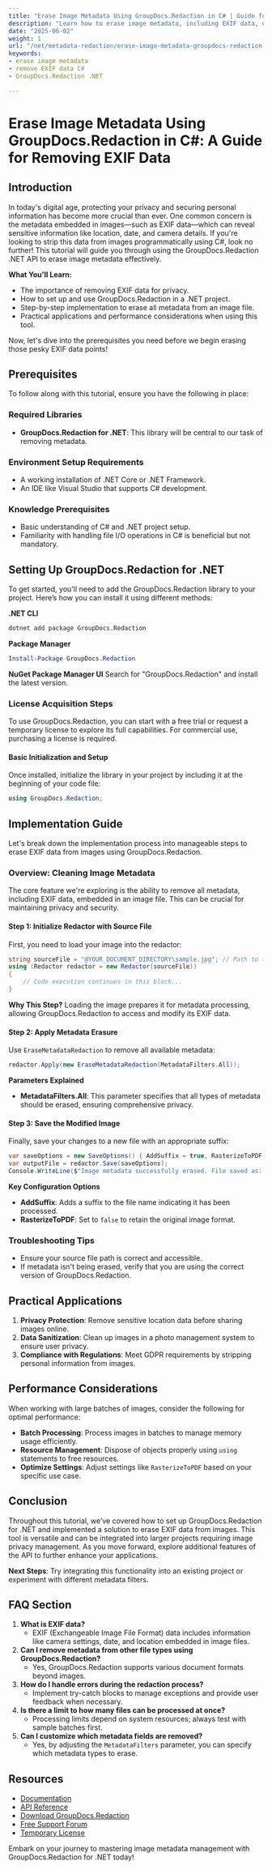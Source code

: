 ```yaml
---
title: "Erase Image Metadata Using GroupDocs.Redaction in C# | Guide for Removing EXIF Data"
description: "Learn how to erase image metadata, including EXIF data, using GroupDocs.Redaction with this comprehensive C# guide. Protect your privacy by removing sensitive information from images."
date: "2025-06-02"
weight: 1
url: "/net/metadata-redaction/erase-image-metadata-groupdocs-redaction-csharp/"
keywords:
- erase image metadata
- remove EXIF data C#
- GroupDocs.Redaction .NET

---
```



# Erase Image Metadata Using GroupDocs.Redaction in C#: A Guide for Removing EXIF Data

## Introduction

In today's digital age, protecting your privacy and securing personal information has become more crucial than ever. One common concern is the metadata embedded in images—such as EXIF data—which can reveal sensitive information like location, date, and camera details. If you're looking to strip this data from images programmatically using C#, look no further! This tutorial will guide you through using the GroupDocs.Redaction .NET API to erase image metadata effectively.

**What You'll Learn:**
- The importance of removing EXIF data for privacy.
- How to set up and use GroupDocs.Redaction in a .NET project.
- Step-by-step implementation to erase all metadata from an image file.
- Practical applications and performance considerations when using this tool.

Now, let's dive into the prerequisites you need before we begin erasing those pesky EXIF data points!

## Prerequisites

To follow along with this tutorial, ensure you have the following in place:

### Required Libraries
- **GroupDocs.Redaction for .NET**: This library will be central to our task of removing metadata.

### Environment Setup Requirements
- A working installation of .NET Core or .NET Framework.
- An IDE like Visual Studio that supports C# development.

### Knowledge Prerequisites
- Basic understanding of C# and .NET project setup.
- Familiarity with handling file I/O operations in C# is beneficial but not mandatory.

## Setting Up GroupDocs.Redaction for .NET

To get started, you'll need to add the GroupDocs.Redaction library to your project. Here’s how you can install it using different methods:

**.NET CLI**
```bash
dotnet add package GroupDocs.Redaction
```

**Package Manager**
```powershell
Install-Package GroupDocs.Redaction
```

**NuGet Package Manager UI**
Search for "GroupDocs.Redaction" and install the latest version.

### License Acquisition Steps

To use GroupDocs.Redaction, you can start with a free trial or request a temporary license to explore its full capabilities. For commercial use, purchasing a license is required.

#### Basic Initialization and Setup
Once installed, initialize the library in your project by including it at the beginning of your code file:
```csharp
using GroupDocs.Redaction;
```

## Implementation Guide

Let's break down the implementation process into manageable steps to erase EXIF data from images using GroupDocs.Redaction.

### Overview: Cleaning Image Metadata

The core feature we're exploring is the ability to remove all metadata, including EXIF data, embedded in an image file. This can be crucial for maintaining privacy and security.

#### Step 1: Initialize Redactor with Source File
First, you need to load your image into the redactor:
```csharp
string sourceFile = "@YOUR_DOCUMENT_DIRECTORY\sample.jpg"; // Path to the input image file.
using (Redactor redactor = new Redactor(sourceFile))
{
    // Code execution continues in this block...
}
```

**Why This Step?**
Loading the image prepares it for metadata processing, allowing GroupDocs.Redaction to access and modify its EXIF data.

#### Step 2: Apply Metadata Erasure
Use `EraseMetadataRedaction` to remove all available metadata:
```csharp
redactor.Apply(new EraseMetadataRedaction(MetadataFilters.All));
```

**Parameters Explained**
- **MetadataFilters.All**: This parameter specifies that all types of metadata should be erased, ensuring comprehensive privacy.

#### Step 3: Save the Modified Image
Finally, save your changes to a new file with an appropriate suffix:
```csharp
var saveOptions = new SaveOptions() { AddSuffix = true, RasterizeToPDF = false };
var outputFile = redactor.Save(saveOptions);
Console.WriteLine($"Image metadata successfully erased. File saved as: {outputFile}.");
```

**Key Configuration Options**
- **AddSuffix**: Adds a suffix to the file name indicating it has been processed.
- **RasterizeToPDF**: Set to `false` to retain the original image format.

### Troubleshooting Tips
- Ensure your source file path is correct and accessible.
- If metadata isn't being erased, verify that you are using the correct version of GroupDocs.Redaction.

## Practical Applications

1. **Privacy Protection**: Remove sensitive location data before sharing images online.
2. **Data Sanitization**: Clean up images in a photo management system to ensure user privacy.
3. **Compliance with Regulations**: Meet GDPR requirements by stripping personal information from images.

## Performance Considerations

When working with large batches of images, consider the following for optimal performance:
- **Batch Processing**: Process images in batches to manage memory usage efficiently.
- **Resource Management**: Dispose of objects properly using `using` statements to free resources.
- **Optimize Settings**: Adjust settings like `RasterizeToPDF` based on your specific use case.

## Conclusion

Throughout this tutorial, we’ve covered how to set up GroupDocs.Redaction for .NET and implemented a solution to erase EXIF data from images. This tool is versatile and can be integrated into larger projects requiring image privacy management. As you move forward, explore additional features of the API to further enhance your applications.

**Next Steps**: Try integrating this functionality into an existing project or experiment with different metadata filters.

## FAQ Section

1. **What is EXIF data?**
   - EXIF (Exchangeable Image File Format) data includes information like camera settings, date, and location embedded in image files.
2. **Can I remove metadata from other file types using GroupDocs.Redaction?**
   - Yes, GroupDocs.Redaction supports various document formats beyond images.
3. **How do I handle errors during the redaction process?**
   - Implement try-catch blocks to manage exceptions and provide user feedback when necessary.
4. **Is there a limit to how many files can be processed at once?**
   - Processing limits depend on system resources; always test with sample batches first.
5. **Can I customize which metadata fields are removed?**
   - Yes, by adjusting the `MetadataFilters` parameter, you can specify which metadata types to erase.

## Resources
- [Documentation](https://docs.groupdocs.com/redaction/net/)
- [API Reference](https://reference.groupdocs.com/redaction/net)
- [Download GroupDocs.Redaction](https://releases.groupdocs.com/redaction/net/)
- [Free Support Forum](https://forum.groupdocs.com/c/redaction/33)
- [Temporary License](https://purchase.groupdocs.com/temporary-license/) 

Embark on your journey to mastering image metadata management with GroupDocs.Redaction for .NET today!
